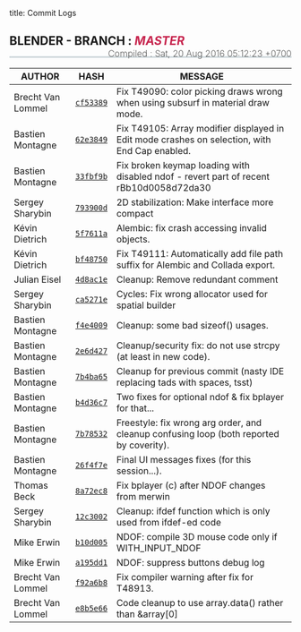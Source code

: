 title: Commit Logs

<h2 style="border-bottom: 3px solid #cfd8dc; padding-bottom:15px;">
  <i class="bf-blender"></i> BLENDER - BRANCH :
  <i style="text-transform:uppercase;color:#c7254e">master</i>
  <span style="font-size:16px;font-weight:200;float:right;"> Compiled :
    <time class="timeago" datetime="Sat, 20 Aug 2016 05:12:23 +0700">Sat, 20 Aug 2016 05:12:23 +0700</time>
  </span>
</h2>

AUTHOR | HASH | MESSAGE
--- | --- | ---
Brecht Van Lommel | [`cf53389`](https://developer.blender.org/rBcf53389) | Fix T49090: color picking draws wrong when using subsurf in material draw mode.
Bastien Montagne | [`62e3849`](https://developer.blender.org/rB62e3849) | Fix T49105: Array modifier displayed in Edit mode crashes on selection, with End Cap enabled.
Bastien Montagne | [`33fbf9b`](https://developer.blender.org/rB33fbf9b) | Fix broken keymap loading with disabled ndof - revert part of recent rBb10d0058d72da30
Sergey Sharybin | [`793900d`](https://developer.blender.org/rB793900d) | 2D stabilization: Make interface more compact
Kévin Dietrich | [`5f7611a`](https://developer.blender.org/rB5f7611a) | Alembic: fix crash accessing invalid objects.
Kévin Dietrich | [`bf48750`](https://developer.blender.org/rBbf48750) | Fix T49111: Automatically add file path suffix for Alembic and Collada export.
Julian Eisel | [`4d8ac1e`](https://developer.blender.org/rB4d8ac1e) | Cleanup: Remove redundant comment
Sergey Sharybin | [`ca5271e`](https://developer.blender.org/rBca5271e) | Cycles: Fix wrong allocator used for spatial builder
Bastien Montagne | [`f4e4009`](https://developer.blender.org/rBf4e4009) | Cleanup: some bad sizeof() usages.
Bastien Montagne | [`2e6d427`](https://developer.blender.org/rB2e6d427) | Cleanup/security fix: do not use strcpy (at least in new code).
Bastien Montagne | [`7b4ba65`](https://developer.blender.org/rB7b4ba65) | Cleanup for previous commit (nasty IDE replacing tads with spaces, tsst)
Bastien Montagne | [`b4d36c7`](https://developer.blender.org/rBb4d36c7) | Two fixes for optional ndof & fix bplayer for that...
Bastien Montagne | [`7b78532`](https://developer.blender.org/rB7b78532) | Freestyle: fix wrong arg order, and cleanup confusing loop (both reported by coverity).
Bastien Montagne | [`26f4f7e`](https://developer.blender.org/rB26f4f7e) | Final UI messages fixes (for this session...).
Thomas Beck | [`8a72ec8`](https://developer.blender.org/rB8a72ec8) | Fix bplayer (c) after NDOF changes from merwin
Sergey Sharybin | [`12c3002`](https://developer.blender.org/rB12c3002) | Cleanup: ifdef function which is only used from ifdef-ed code
Mike Erwin | [`b10d005`](https://developer.blender.org/rBb10d005) | NDOF: compile 3D mouse code only if WITH_INPUT_NDOF
Mike Erwin | [`a195dd1`](https://developer.blender.org/rBa195dd1) | NDOF: suppress buttons debug log
Brecht Van Lommel | [`f92a6b8`](https://developer.blender.org/rBf92a6b8) | Fix compiler warning after fix for T48913.
Brecht Van Lommel | [`e8b5e66`](https://developer.blender.org/rBe8b5e66) | Code cleanup to use array.data() rather than &array[0]